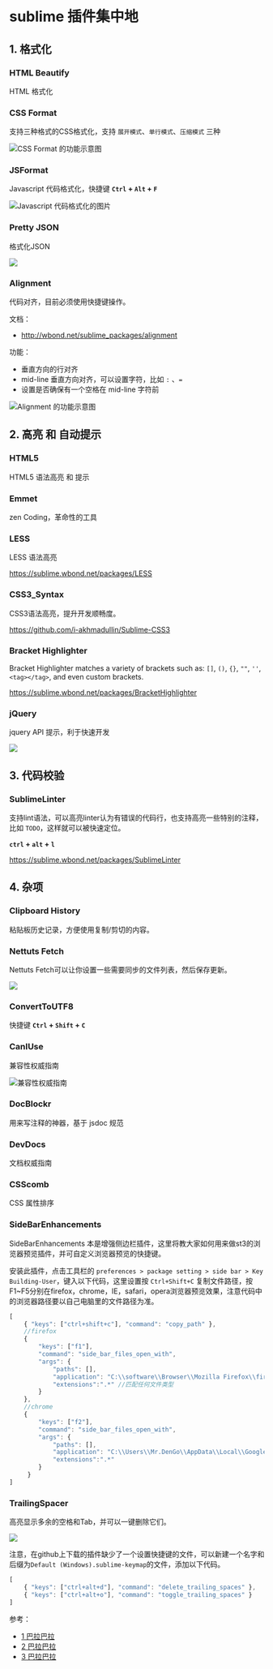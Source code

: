 # sublime 插件集中地

## 1. 格式化

### HTML Beautify

HTML 格式化

### CSS Format

支持三种格式的CSS格式化，支持 `展开模式`、`单行模式`、`压缩模式` 三种

![CSS Format 的功能示意图](http://ww1.sinaimg.cn/large/67157d58gw1eh496txuv3j20q40afgmw.jpg)

### JSFormat
   
Javascript 代码格式化，快捷键 **`Ctrl` + `Alt` + `F`**

![Javascript 代码格式化的图片](https://camo.githubusercontent.com/cc50e7fce68d91f05cc3335d40c8b26aa0d892c8/687474703a2f2f6d312e696d672e73726364642e636f6d2f6661726d342f642f323031322f313130352f31352f41353136384334423742313137414231334234463039303337454545443642435f423530305f3930305f3530305f3132372e4a504547)



### Pretty JSON

格式化JSON

![](https://camo.githubusercontent.com/d4e0ca9dcbf2a3d4b3b84419417afe3f84a67b0c/687474703a2f2f6d332e696d672e73726364642e636f6d2f6661726d342f642f323031322f313130352f31362f31364139314432323542463333314537373135303242363837313031423143455f423530305f3930305f3530305f3135312e4a504547)

### Alignment 

代码对齐，目前必须使用快捷键操作。

文档：

 * http://wbond.net/sublime_packages/alignment

功能：

 * 垂直方向的行对齐
 * mid-line 垂直方向对齐，可以设置字符，比如 `:` 、`=`
 * 设置是否确保有一个空格在 mid-line 字符前

![Alignment 的功能示意图](http://ww2.sinaimg.cn/large/67157d58gw1eh49f1zctdj20bb06kglx.jpg)


## 2. 高亮 和 自动提示

### HTML5

HTML5 语法高亮 和 提示

### Emmet

zen Coding，革命性的工具

### LESS

LESS 语法高亮

https://sublime.wbond.net/packages/LESS

### CSS3_Syntax 

CSS3语法高亮，提升开发顺畅度。

https://github.com/i-akhmadullin/Sublime-CSS3

### Bracket Highlighter

Bracket Highlighter matches a variety of brackets such as: `[]`, `()`, `{}`, `""`, `''`, `<tag></tag>`, and even custom brackets.

https://sublime.wbond.net/packages/BracketHighlighter

### jQuery

jquery API 提示，利于快速开发

![](https://camo.githubusercontent.com/e4b552306ef96c9a06d851f446f9d3b8f4f2634e/687474703a2f2f7777322e73696e61696d672e636e2f6d773639302f3637313537643538677731656832366c64627437616a323067663034673734692e6a7067)

## 3. 代码校验

### SublimeLinter

支持lint语法，可以高亮linter认为有错误的代码行，也支持高亮一些特别的注释，比如 `TODO`，这样就可以被快速定位。

**`ctrl` + `alt` + `l`**

https://sublime.wbond.net/packages/SublimeLinter

## 4. 杂项

### Clipboard History

粘贴板历史记录，方便使用复制/剪切的内容。

### Nettuts Fetch

Nettuts Fetch可以让你设置一些需要同步的文件列表，然后保存更新。

![](http://www.qianduan.net/wp-content/uploads/2012/02/remote.jpg)

### ConvertToUTF8

快捷键 **`Ctrl` + `Shift` + `C`**

### CanIUse

兼容性权威指南

![兼容性权威指南](http://static.oschina.net/uploads/img/201402/05081908_kT29.gif)

### DocBlockr

用来写注释的神器，基于 jsdoc 规范

### DevDocs

文档权威指南

### CSScomb

CSS 属性排序

### SideBarEnhancements

SideBarEnhancements 本是增强侧边栏插件，这里将教大家如何用来做st3的浏览器预览插件，并可自定义浏览器预览的快捷键。

安装此插件，点击工具栏的 `preferences > package setting > side bar > Key Building-User`，键入以下代码，这里设置按 `Ctrl+Shift+C` 复制文件路径，按F1~F5分别在firefox，chrome，IE，safari，opera浏览器预览效果，注意代码中的浏览器路径要以自己电脑里的文件路径为准。

```javascript
[
    { "keys": ["ctrl+shift+c"], "command": "copy_path" },
    //firefox
    { 
        "keys": ["f1"], 
        "command": "side_bar_files_open_with",
        "args": {
            "paths": [],
            "application": "C:\\software\\Browser\\Mozilla Firefox\\firefox.exe",
            "extensions":".*" //匹配任何文件类型
        }
    },
    //chrome
    { 
        "keys": ["f2"], 
        "command": "side_bar_files_open_with",
        "args": {
            "paths": [],
            "application": "C:\\Users\\Mr.DenGo\\AppData\\Local\\Google\\Chrome\\Application\\chrome.exe",
            "extensions":".*"
        }
     }
]
```

### TrailingSpacer

高亮显示多余的空格和Tab，并可以一键删除它们。

![](http://img1.tuicool.com/VVfaqq.jpg)

注意，在github上下载的插件缺少了一个设置快捷键的文件，可以新建一个名字和后缀为`Default (Windows).sublime-keymap`的文件，添加以下代码。

```javascript
[
    { "keys": ["ctrl+alt+d"], "command": "delete_trailing_spaces" },
    { "keys": ["ctrl+alt+o"], "command": "toggle_trailing_spaces" }
]
```

参考：

 * [1 巴拉巴拉](http://www.jb51.net/web/79855.html)
 * [2 巴拉巴拉](http://www.oschina.net/translate/20-powerful-sublimetext-plugins?from=20140210)
 * [3 巴拉巴拉](http://www.tuicool.com/articles/qEFJrm)